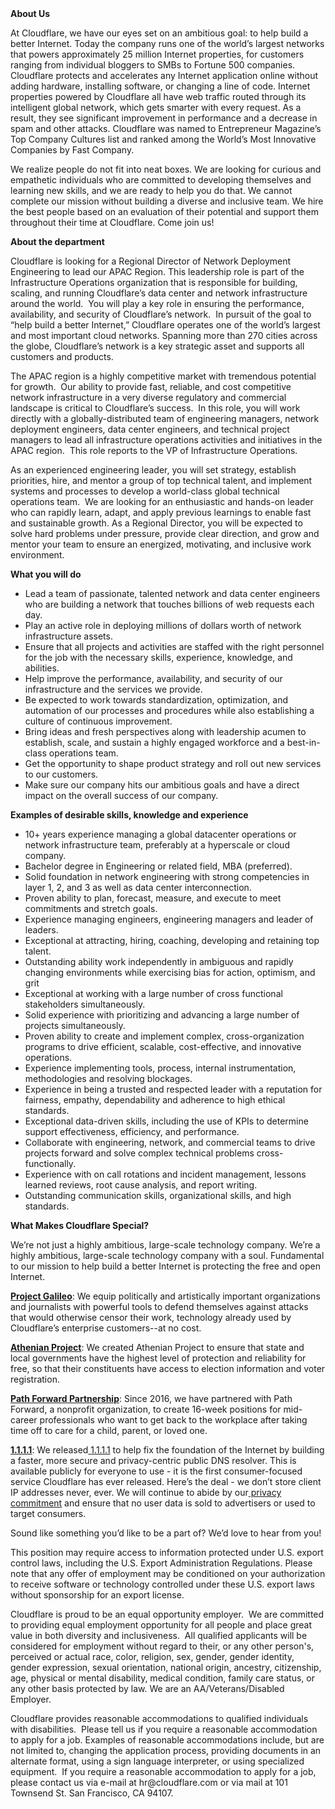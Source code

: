<div class="content-intro">
	<div><strong>About Us</strong></div>
	<div>
		<p><span style="font-weight: 400;">At Cloudflare, we have our eyes set on an ambitious goal: to help build a better Internet. Today the company runs one of the world’s largest networks that powers approximately 25 million Internet properties, for customers ranging from individual bloggers to SMBs to Fortune 500 companies. Cloudflare protects and accelerates any Internet application online without adding hardware, installing software, or changing a line of code. Internet properties powered by Cloudflare all have web traffic routed through its intelligent global network, which gets smarter with every request. As a result, they see significant improvement in performance and a decrease in spam and other attacks. Cloudflare was named to Entrepreneur Magazine’s Top Company Cultures list and ranked among the World’s Most Innovative Companies by Fast Company.</span><span style="font-weight: 400;">&nbsp;</span></p>
		<p><span style="font-weight: 400;">We realize people do not fit into neat boxes. We are looking for curious and empathetic individuals who are committed to developing themselves and learning new skills, and we are ready to help you do that. We cannot complete our mission without building a diverse and inclusive team. We hire the best people based on an evaluation of their potential and support them throughout their time at Cloudflare. Come join us!&nbsp;</span></p>
	</div>
</div>
<p><strong>About the department</strong></p>
<p><span style="font-weight: 400;">Cloudflare is looking for a Regional Director of Network Deployment Engineering to lead our APAC Region. This leadership role is part of the Infrastructure Operations organization that is responsible for building, scaling, and running Cloudflare’s data center and network infrastructure around the world.&nbsp; You will play a key role in ensuring the performance, availability, and security of Cloudflare’s network.&nbsp; In pursuit of the goal to “help build a better Internet,” Cloudflare operates one of the world’s largest and most important cloud networks. Spanning more than 270 cities across the globe, Cloudflare’s network is a key strategic asset and supports all customers and products.&nbsp;</span></p>
<p><span style="font-weight: 400;">The APAC region is a highly competitive market with tremendous potential for growth.&nbsp; Our ability to provide fast, reliable, and cost competitive network infrastructure in a very diverse regulatory and commercial landscape is critical to Cloudflare’s success.&nbsp; In this role, you will work directly with a globally-distributed team of engineering managers, network deployment engineers, data center engineers, and technical project managers to lead all infrastructure operations activities and initiatives in the APAC region.&nbsp; This role reports to the VP of Infrastructure Operations.</span></p>
<p><span style="font-weight: 400;">As an experienced engineering leader, you will set strategy, establish priorities, hire, and mentor a group of top technical talent, and implement systems and processes to develop a world-class global technical operations team.&nbsp; We are looking for an enthusiastic and hands-on leader who can rapidly learn, adapt, and apply previous learnings to enable fast and sustainable growth. As a Regional Director, you will be expected to solve hard problems under pressure, provide clear direction, and grow and mentor your team to ensure an energized, motivating, and inclusive work environment.</span></p>
<p><strong>What you will do</strong></p>
<ul>
	<li style="font-weight: 400;"><span style="font-weight: 400;">Lead a team of passionate, talented network and data center engineers who are building a network that touches billions of web requests each day.</span></li>
	<li style="font-weight: 400;"><span style="font-weight: 400;">Play an active role in deploying millions of dollars worth of network infrastructure assets.</span></li>
	<li style="font-weight: 400;"><span style="font-weight: 400;">Ensure that all projects and activities are staffed with the right personnel for the job with the necessary skills, experience, knowledge, and abilities.</span></li>
	<li style="font-weight: 400;"><span style="font-weight: 400;">Help improve the performance, availability, and security of our infrastructure and the services we provide.</span></li>
	<li style="font-weight: 400;"><span style="font-weight: 400;">Be expected to work towards standardization, optimization, and automation of our processes and procedures while also establishing a culture of continuous improvement.</span></li>
	<li style="font-weight: 400;"><span style="font-weight: 400;">Bring ideas and fresh perspectives along with leadership acumen to establish, scale, and sustain a highly engaged workforce and a best-in-class operations team.</span></li>
	<li style="font-weight: 400;"><span style="font-weight: 400;">Get the opportunity to shape product strategy and roll out new services to our customers.</span></li>
	<li style="font-weight: 400;"><span style="font-weight: 400;">Make sure our company hits our ambitious goals and have a direct impact on the overall success of our company.</span></li>
</ul>
<p><strong>Examples of desirable skills, knowledge and experience</strong></p>
<ul>
	<li style="font-weight: 400;"><span style="font-weight: 400;">10+ years experience managing a global datacenter operations or network infrastructure team, preferably at a hyperscale or cloud company.</span></li>
	<li style="font-weight: 400;"><span style="font-weight: 400;">Bachelor degree in Engineering or related field, MBA (preferred).</span></li>
	<li style="font-weight: 400;"><span style="font-weight: 400;">Solid foundation in network engineering with strong competencies in layer 1, 2, and 3 as well as data center interconnection.&nbsp;</span></li>
	<li style="font-weight: 400;"><span style="font-weight: 400;">Proven ability to plan, forecast, measure, and execute to meet commitments and stretch goals.</span></li>
	<li style="font-weight: 400;"><span style="font-weight: 400;">Experience managing engineers, engineering managers and leader of leaders.</span></li>
	<li style="font-weight: 400;"><span style="font-weight: 400;">Exceptional at attracting, hiring, coaching, developing and retaining top talent.</span></li>
	<li style="font-weight: 400;"><span style="font-weight: 400;">Outstanding ability work independently in ambiguous and rapidly changing environments while exercising bias for action, optimism, and grit&nbsp;</span></li>
	<li style="font-weight: 400;"><span style="font-weight: 400;">Exceptional at working with a large number of cross functional stakeholders simultaneously.</span></li>
	<li style="font-weight: 400;"><span style="font-weight: 400;">Solid experience with prioritizing and advancing a large number of projects simultaneously.</span></li>
	<li style="font-weight: 400;"><span style="font-weight: 400;">Proven ability to create and implement complex, cross-organization programs to drive efficient, scalable, cost-effective, and innovative operations.</span></li>
	<li style="font-weight: 400;"><span style="font-weight: 400;">Experience implementing tools, process, internal instrumentation, methodologies and resolving blockages.</span></li>
	<li style="font-weight: 400;"><span style="font-weight: 400;">Experience in being a trusted and respected leader with a reputation for fairness, empathy, dependability and adherence to high ethical standards.</span></li>
	<li style="font-weight: 400;"><span style="font-weight: 400;">Exceptional data-driven skills, including the use of KPIs to determine support effectiveness, efficiency, and performance.&nbsp;</span></li>
	<li style="font-weight: 400;"><span style="font-weight: 400;">Collaborate with engineering, network, and commercial teams to drive projects forward and solve complex technical problems cross-functionally.</span></li>
	<li style="font-weight: 400;"><span style="font-weight: 400;">Experience with on call rotations and incident management, lessons learned reviews, root cause analysis, and report writing.</span></li>
	<li style="font-weight: 400;"><span style="font-weight: 400;">Outstanding communication skills, organizational skills, and high standards.</span></li>
</ul>
<div class="content-conclusion">
	<p><strong>What Makes Cloudflare Special?</strong></p>
	<p><span style="font-weight: 400;">We’re not just a highly ambitious, large-scale technology company. We’re a highly ambitious, large-scale technology company with a soul. Fundamental to our mission to help build a better Internet is protecting the free and open Internet.</span></p>
	<p><a href="https://blog.cloudflare.com/protecting-free-expression-online/"><strong>Project Galileo</strong></a><span style="font-weight: 400;">: We equip politically and artistically important organizations and journalists with powerful tools to defend themselves against attacks that would otherwise censor their work, technology already used by Cloudflare’s enterprise customers--at no cost.</span></p>
	<p><strong><a href="https://www.cloudflare.com/athenian/">Athenian Project</a></strong><span style="font-weight: 400;">: We created Athenian Project to ensure that state and local governments have the highest level of protection and reliability for free, so that their constituents have access to election information and voter registration.</span></p>
	<p><a href="https://blog.cloudflare.com/tag/path-forward/"><strong>Path Forward Partnership</strong></a><span style="font-weight: 400;">: Since 2016, we have partnered with Path Forward, a nonprofit organization, to create 16-week positions for mid-career professionals who want to get back to the workplace after taking time off to care for a child, parent, or loved one.</span></p>
	<p><a href="https://1.1.1.1/"><strong>1.1.1.1</strong></a><span style="font-weight: 400;">: We released</span><a href="https://1.1.1.1/"> <span style="font-weight: 400;">1.1.1.1</span></a><span style="font-weight: 400;"> to help fix the foundation of the Internet by building a faster, more secure and privacy-centric public DNS resolver. This is available publicly for everyone to use - it is the first consumer-focused service Cloudflare has ever released. Here’s the deal - we don’t store client IP addresses never, ever. We will continue to abide by our</span><a href="https://developers.cloudflare.com/1.1.1.1/privacy/public-dns-resolver"> privacy commitment</a><span style="font-weight: 400;"> and ensure that no user data is sold to advertisers or used to target consumers.</span></p>
	<p><span style="font-weight: 400;">Sound like something you’d like to be a part of? We’d love to hear from you!</span></p>
	<p><span style="font-weight: 400;">This position may require access to information protected under U.S. export control laws, including the U.S. Export Administration Regulations. Please note that any offer of employment may be conditioned on your authorization to receive software or technology controlled under these U.S. export laws without sponsorship for an export license.</span></p>
	<p><span style="font-weight: 400;">Cloudflare is proud to be an equal opportunity employer. &nbsp;We are committed to providing equal employment opportunity for all people and place great value in both diversity and inclusiveness. &nbsp;All qualified applicants will be considered for employment without regard to their, or any other person's, perceived or actual</span> <span style="font-weight: 400;">race, color, religion, sex, gender, gender identity, gender expression, sexual orientation, national origin, ancestry, citizenship, age, physical or mental disability, medical condition, family care status, or any other basis protected by law. </span><span style="font-weight: 400;">We are an AA/Veterans/Disabled Employer.</span></p>
	<p><span style="font-weight: 400;">Cloudflare provides reasonable accommodations to qualified individuals with disabilities. &nbsp;Please tell us if you require a reasonable accommodation to apply for a job. Examples of reasonable accommodations include, but are not limited to, changing the application process, providing documents in an alternate format, using a sign language interpreter, or using specialized equipment. &nbsp;If you require a reasonable accommodation to apply for a job, please contact us via e-mail at </span><span style="font-weight: 400;">hr@cloudflare.com</span><span style="font-weight: 400;"> or via mail at 101 Townsend St. San Francisco, CA 94107.</span></p>
</div>